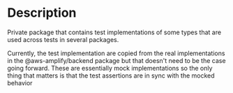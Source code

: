# Description

Private package that contains test implementations of some types that are used across tests in several packages.

Currently, the test implementation are copied from the real implementations in the @aws-amplify/backend package but that doesn't need to be the case going forward.
These are essentially mock implementations so the only thing that matters is that the test assertions are in sync with the mocked behavior
